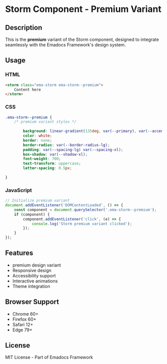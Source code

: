 # Storm Component - Premium Variant

## Description
This is the **premium** variant of the Storm component, designed to integrate seamlessly with the Emadocs Framework's design system.

## Usage

### HTML
```html
<storm class="ema-storm ema-storm--premium">
    Content here
</storm>
```

### CSS
```css
.ema-storm--premium {
    /* premium variant styles */
    
        background: linear-gradient(135deg, var(--primary), var(--accent));
        color: white;
        border: none;
        border-radius: var(--border-radius-lg);
        padding: var(--spacing-lg) var(--spacing-xl);
        box-shadow: var(--shadow-xl);
        font-weight: 700;
        text-transform: uppercase;
        letter-spacing: 0.5px;
    
}
```

### JavaScript
```javascript
// Initialize premium variant
document.addEventListener('DOMContentLoaded', () => {
    const component = document.querySelector('.ema-storm--premium');
    if (component) {
        component.addEventListener('click', (e) => {
            console.log('Storm premium variant clicked');
        });
    }
});
```

## Features
- premium design variant
- Responsive design
- Accessibility support
- Interactive animations
- Theme integration

## Browser Support
- Chrome 60+
- Firefox 60+
- Safari 12+
- Edge 79+

## License
MIT License - Part of Emadocs Framework
